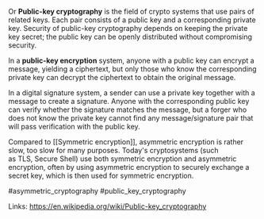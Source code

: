 Or **Public-key cryptography** is the field of crypto systems that use pairs of related keys. Each pair consists of a public key and a corresponding private key. Security of public-key cryptography depends on keeping the private key secret; the public key can be openly distributed without compromising security.

In a **public-key encryption** system, anyone with a public key can encrypt a message, yielding a ciphertext, but only those who know the corresponding private key can decrypt the ciphertext to obtain the original message.

In a digital signature system, a sender can use a private key together with a message to create a signature. Anyone with the corresponding public key can verify whether the signature matches the message, but a forger who does not know the private key cannot find any message/signature pair that will pass verification with the public key.

Compared to [[Symmetric encryption]], asymmetric encryption is rather slow, too slow for many purposes. Today's cryptosystems (such as TLS, Secure Shell) use both symmetric encryption and asymmetric encryption, often by using asymmetric encryption to securely exchange a secret key, which is then used for symmetric encryption.

#asymmetric_cryptography #public_key_cryptography

Links:
https://en.wikipedia.org/wiki/Public-key_cryptography